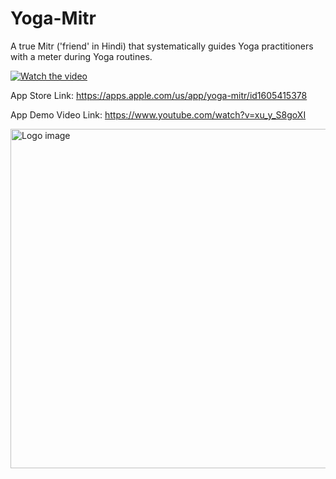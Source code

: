# Yoga-Mitr

A true Mitr ('friend' in Hindi) that systematically guides Yoga practitioners with a meter during Yoga routines.


[![Watch the video](https://img.youtube.com/vi/YOUTUBE_VIDEO_ID/maxresdefault.jpg)](https://youtu.be/xu_y_S8goXI)


App Store Link: https://apps.apple.com/us/app/yoga-mitr/id1605415378

App Demo Video Link: https://www.youtube.com/watch?v=xu_y_S8goXI


<img width="543" alt="Logo image" src="https://github.com/ChiraagNadig/Yoga-Mitr/assets/79017920/0c58c951-b892-4719-a3e4-6c18e991f635">







